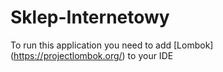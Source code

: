 # Sklep-Internetowy
To run this application you need to add [Lombok] (https://projectlombok.org/) to your IDE 
